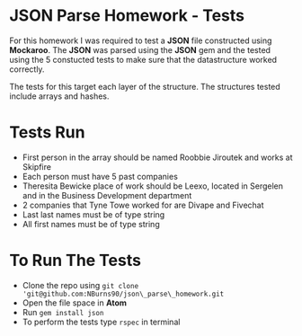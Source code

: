 # JSON Parse Homework - Tests

For this homework I was required to test a **JSON** file constructed using **Mockaroo**.  The **JSON** was parsed using the **JSON** gem and the tested using the 5 constucted tests to make sure that the datastructure worked correctly.

The tests for this target each layer of the structure.  The structures tested include arrays and hashes.

# Tests Run

- First person in the array should be named Roobbie Jiroutek and works at Skipfire
- Each person must have 5 past companies
- Theresita Bewicke place of work should be Leexo, located in Sergelen and in the Business Development department
- 2 companies that Tyne Towe worked for are Divape and Fivechat
- Last last names must be of type string
- All first names must be of type string

# To Run The Tests

- Clone the repo using `git clone 'git@github.com:NBurns90/json\_parse\_homework.git`
- Open the file space in **Atom**
- Run `gem install json`
- To perform the tests type `rspec` in terminal
